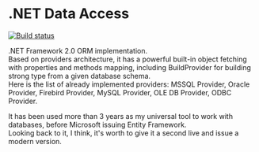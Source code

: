 # .NET Data Access
[![Build status](https://ci.appveyor.com/api/projects/status/eb2nx7g5i0ns4f60?svg=true)](https://ci.appveyor.com/project/velio_ivanov/dotnet-data-access)

.NET Framework 2.0 ORM implementation.  
Based on providers architecture, it has a powerful built-in object fetching with properties and methods mapping, including BuildProvider for building strong type from a given database schema.  
Here is the list of already implemented providers: MSSQL Provider, Oracle Provider, Firebird Provider, MySQL Provider, OLE DB Provider, ODBC Provider.

It has been used more than 3 years as my universal tool to work with databases, before Microsoft issuing Entity Framework.  
Looking back to it, I think, it's worth to give it a second live and issue a modern version.
